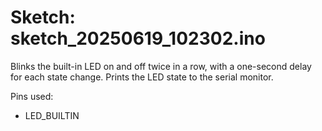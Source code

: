 # Sketch: sketch_20250619_102302.ino

Blinks the built-in LED on and off twice in a row, with a one-second delay for each state change. Prints the LED state to the serial monitor.

Pins used:
- LED_BUILTIN
